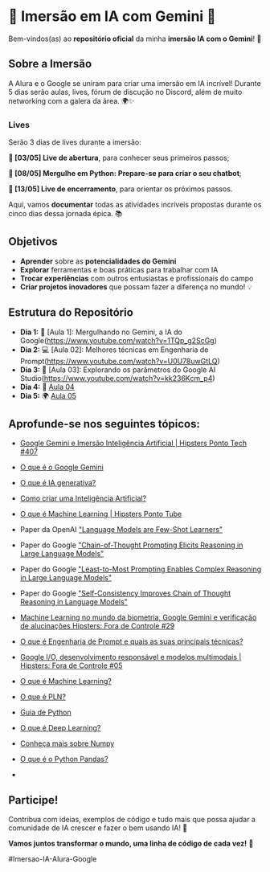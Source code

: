 # 🌟 Imersão em IA com Gemini 🌟

Bem-vindos(as) ao **repositório oficial** da minha **imersão IA com o Gemini**! 🚀

## Sobre a Imersão
A Alura e o Google se uniram para criar uma imersão em IA incrível! Durante 5 dias serão aulas, lives, fórum de discução no Discord, além de muito networking com a galera da área. 🌍✨

### Lives
Serão 3 dias de lives durante a imersão:

**🎥 [03/05] Live de abertura**, para conhecer seus primeiros passos;

**🎥 [08/05] Mergulhe em Python: Prepare-se para criar o seu chatbot**;

**🎥 [13/05] Live de encerramento**, para orientar os próximos passos.


Aqui, vamos **documentar** todas as atividades incríveis propostas durante os cinco dias dessa jornada épica. 📚

## Objetivos
- **Aprender** sobre as **potencialidades do Gemini**
- **Explorar** ferramentas e boas práticas para trabalhar com IA
- **Trocar experiências** com outros entusiastas e profissionais do campo
- **Criar projetos inovadores** que possam fazer a diferença no mundo! 💡

## Estrutura do Repositório
- **Dia 1:** 🧠 [Aula 1]: Mergulhando no Gemini, a IA do Google(https://www.youtube.com/watch?v=1TQp_g2ScGg)
- **Dia 2:** 💻 [Aula 02]: Melhores técnicas em Engenharia de Prompt(https://www.youtube.com/watch?v=U0U78uwGtLQ)
- **Dia 3:** 🤖 [Aula 03]: Explorando os parâmetros do Google AI Studio(https://www.youtube.com/watch?v=kk236Kcm_p4)
- **Dia 4:** 🚀 [Aula 04](https://www.youtube.com/watch?v=iwt4bOIHy7s)
- **Dia 5:** 🌍 [Aula 05](https://www.youtube.com/watch?v=Ih64Ad5eots)
  
## Aprofunde-se nos seguintes tópicos:

- [Google Gemini e Imersão Inteligência Artificial | Hipsters Ponto Tech #407](https://www.hipsters.tech/google-gemini-e-imersao-inteligencia-artificial-hipsters-ponto-tech-407/)
- [O que é o Google Gemini](https://www.alura.com.br/artigos/google-gemini)
- [O que é IA generativa?](https://www.alura.com.br/artigos/inteligencia-artificial-ia-generativa-chatgpt-gpt-midjourney)
- [Como criar uma Inteligência Artificial?](https://www.alura.com.br/artigos/como-criar-inteligencia-artificial-ia)
- [O que é Machine Learning | Hipsters Ponto Tube](https://www.youtube.com/watch?v=Iuz_jc96bQk)
- Paper da OpenAI ["Language Models are Few-Shot Learners"](https://arxiv.org/abs/2005.14165)
- Paper do Google ["Chain-of-Thought Prompting Elicits Reasoning in Large Language Models"](https://arxiv.org/abs/2201.11903)
- Paper do Google ["Least-to-Most Prompting Enables Complex Reasoning in Large Language Models"](https://arxiv.org/abs/2205.10625)
- Paper do Google ["Self-Consistency Improves Chain of Thought Reasoning in Language Models"](https://arxiv.org/abs/2203.11171)
- [Machine Learning no mundo da biometria, Google Gemini e verificação de alucinações Hipsters: Fora de Controle #29](https://www.alura.com.br/podcast/hipsterstech-machine-learning-no-mundo-da-biometria-google-gemini-e-verificacao-de-alucinacoes-hipsters-fora-de-controle-29-a9140)
- [O que é Engenharia de Prompt e quais as suas principais técnicas?](https://www.alura.com.br/artigos/engenharia-prompt#principios-para-a-criacao-de-um-prompt)
- [Google I/O, desenvolvimento responsável e modelos multimodais | Hipsters: Fora de Controle #05](https://www.hipsters.tech/google-i-o-desenvolvimento-responsavel-modelos-multimodais-hipsters-fora-de-controle-05/)
- [O que é Machine Learning?](https://www.alura.com.br/artigos/machine-learning)
- [O que é PLN?](https://www.alura.com.br/artigos/o-que-e-pln)

- [Guia de Python](https://www.alura.com.br/artigos/python)

- [O que é Deep Learning?](https://www.alura.com.br/artigos/deep-learning-deep-fake)

- [Conheça mais sobre Numpy](https://www.alura.com.br/artigos/numpy-computacao-cientifica-com-python)
- [O que é o Python Pandas?](https://www.alura.com.br/artigos/pandas-o-que-e-para-que-serve-como-instalar)
- 
## Participe!
Contribua com ideias, exemplos de código e tudo mais que possa ajudar a comunidade de IA crescer e fazer o bem usando IA! 🌟

**Vamos juntos transformar o mundo, uma linha de código de cada vez!** 💪

#Imersao-IA-Alura-Google
